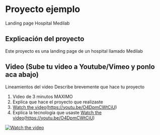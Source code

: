 
# Proyecto ejemplo
Landing page Hospital Medilab
## Explicación del proyecto
Este proyecto es una landing page de un hospital llamado Medilab

## Video (Sube tu video a Youtube/Vimeo y ponlo aca abajo)
Lineamientos del video
Describe brevemente que hace tu proyecto 
1. Video de 3 minutos MAXIMO
2. Explica que hace el proyecto que realizaste
3. [Watch the video](https://i.imgur.com/vKb2F1B.png)(https://youtu.be/O4DpmCWtCiU)
4. Explica la tecnologia que usaste 
[Watch the video](https://i.imgur.com/vKb2F1B.png)(https://youtu.be/O4DpmCWtCiU)

[![Watch the video](https://i.imgur.com/vKb2F1B.png)](https://youtu.be/O4DpmCWtCiU)



